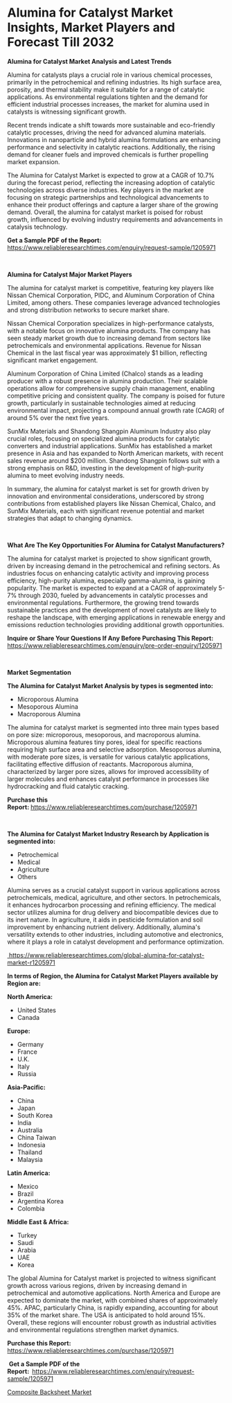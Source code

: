 <p><h1>Alumina for Catalyst Market Insights, Market Players and Forecast Till 2032</h1></p><p><strong>Alumina for Catalyst Market Analysis and Latest Trends</strong></p>
<p><p>Alumina for catalysts plays a crucial role in various chemical processes, primarily in the petrochemical and refining industries. Its high surface area, porosity, and thermal stability make it suitable for a range of catalytic applications. As environmental regulations tighten and the demand for efficient industrial processes increases, the market for alumina used in catalysts is witnessing significant growth.</p><p>Recent trends indicate a shift towards more sustainable and eco-friendly catalytic processes, driving the need for advanced alumina materials. Innovations in nanoparticle and hybrid alumina formulations are enhancing performance and selectivity in catalytic reactions. Additionally, the rising demand for cleaner fuels and improved chemicals is further propelling market expansion.</p><p>The Alumina for Catalyst Market is expected to grow at a CAGR of 10.7% during the forecast period, reflecting the increasing adoption of catalytic technologies across diverse industries. Key players in the market are focusing on strategic partnerships and technological advancements to enhance their product offerings and capture a larger share of the growing demand. Overall, the alumina for catalyst market is poised for robust growth, influenced by evolving industry requirements and advancements in catalysis technology.</p></p>
<p><strong>Get a Sample PDF of the Report:&nbsp;</strong> <a href="https://www.reliableresearchtimes.com/enquiry/request-sample/1205971?utm_campaign=3207&utm_medium=2&utm_source=Github&utm_content=ia&utm_term=03042025&utm_id=alumina-for-catalyst">https://www.reliableresearchtimes.com/enquiry/request-sample/1205971</a></p>
<p>&nbsp;</p>
<p><strong>Alumina for Catalyst Major Market Players</strong></p>
<p><p>The alumina for catalyst market is competitive, featuring key players like Nissan Chemical Corporation, PIDC, and Aluminum Corporation of China Limited, among others. These companies leverage advanced technologies and strong distribution networks to secure market share.</p><p>Nissan Chemical Corporation specializes in high-performance catalysts, with a notable focus on innovative alumina products. The company has seen steady market growth due to increasing demand from sectors like petrochemicals and environmental applications. Revenue for Nissan Chemical in the last fiscal year was approximately $1 billion, reflecting significant market engagement.</p><p>Aluminum Corporation of China Limited (Chalco) stands as a leading producer with a robust presence in alumina production. Their scalable operations allow for comprehensive supply chain management, enabling competitive pricing and consistent quality. The company is poised for future growth, particularly in sustainable technologies aimed at reducing environmental impact, projecting a compound annual growth rate (CAGR) of around 5% over the next five years.</p><p>SunMix Materials and Shandong Shangpin Aluminum Industry also play crucial roles, focusing on specialized alumina products for catalytic converters and industrial applications. SunMix has established a market presence in Asia and has expanded to North American markets, with recent sales revenue around $200 million. Shandong Shangpin follows suit with a strong emphasis on R&D, investing in the development of high-purity alumina to meet evolving industry needs.</p><p>In summary, the alumina for catalyst market is set for growth driven by innovation and environmental considerations, underscored by strong contributions from established players like Nissan Chemical, Chalco, and SunMix Materials, each with significant revenue potential and market strategies that adapt to changing dynamics.</p></p>
<p>&nbsp;</p>
<p><strong>What Are The Key Opportunities For Alumina for Catalyst Manufacturers?</strong></p>
<p><p>The alumina for catalyst market is projected to show significant growth, driven by increasing demand in the petrochemical and refining sectors. As industries focus on enhancing catalytic activity and improving process efficiency, high-purity alumina, especially gamma-alumina, is gaining popularity. The market is expected to expand at a CAGR of approximately 5-7% through 2030, fueled by advancements in catalytic processes and environmental regulations. Furthermore, the growing trend towards sustainable practices and the development of novel catalysts are likely to reshape the landscape, with emerging applications in renewable energy and emissions reduction technologies providing additional growth opportunities.</p></p>
<p><strong>Inquire or Share Your Questions If Any Before Purchasing This Report:</strong> <a href="https://www.reliableresearchtimes.com/enquiry/pre-order-enquiry/1205971?utm_campaign=3207&utm_medium=2&utm_source=Github&utm_content=ia&utm_term=03042025&utm_id=alumina-for-catalyst">https://www.reliableresearchtimes.com/enquiry/pre-order-enquiry/1205971</a></p>
<p>&nbsp;</p>
<p><strong>Market Segmentation</strong></p>
<p><strong>The Alumina for Catalyst Market Analysis by types is segmented into:</strong></p>
<p><ul><li>Microporous Alumina</li><li>Mesoporous Alumina</li><li>Macroporous Alumina</li></ul></p>
<p><p>The alumina for catalyst market is segmented into three main types based on pore size: microporous, mesoporous, and macroporous alumina. Microporous alumina features tiny pores, ideal for specific reactions requiring high surface area and selective adsorption. Mesoporous alumina, with moderate pore sizes, is versatile for various catalytic applications, facilitating effective diffusion of reactants. Macroporous alumina, characterized by larger pore sizes, allows for improved accessibility of larger molecules and enhances catalyst performance in processes like hydrocracking and fluid catalytic cracking.</p></p>
<p><strong>Purchase this Report:&nbsp;</strong><a href="https://www.reliableresearchtimes.com/purchase/1205971?utm_campaign=3207&utm_medium=2&utm_source=Github&utm_content=ia&utm_term=03042025&utm_id=alumina-for-catalyst">https://www.reliableresearchtimes.com/purchase/1205971</a></p>
<p>&nbsp;</p>
<p><strong>The Alumina for Catalyst Market Industry Research by Application is segmented into:</strong></p>
<p><ul><li>Petrochemical</li><li>Medical</li><li>Agriculture</li><li>Others</li></ul></p>
<p><p>Alumina serves as a crucial catalyst support in various applications across petrochemicals, medical, agriculture, and other sectors. In petrochemicals, it enhances hydrocarbon processing and refining efficiency. The medical sector utilizes alumina for drug delivery and biocompatible devices due to its inert nature. In agriculture, it aids in pesticide formulation and soil improvement by enhancing nutrient delivery. Additionally, alumina's versatility extends to other industries, including automotive and electronics, where it plays a role in catalyst development and performance optimization.</p></p>
<p><a href="https://www.reliableresearchtimes.com/global-alumina-for-catalyst-market-r1205971?utm_campaign=3207&utm_medium=2&utm_source=Github&utm_content=ia&utm_term=03042025&utm_id=alumina-for-catalyst">&nbsp;https://www.reliableresearchtimes.com/global-alumina-for-catalyst-market-r1205971</a></p>
<p><strong>In terms of Region, the Alumina for Catalyst Market Players available by Region are:</strong></p>
<p>
    <p> <strong> North America: </strong>
        <ul>
            <li>United States</li>
            <li>Canada</li>
        </ul>
        </p> 
    <p> <strong> Europe: </strong>
        <ul>
            <li>Germany</li>
            <li>France</li>
            <li>U.K.</li>
            <li>Italy</li>
            <li>Russia</li>
        </ul>
        </p> 
    <p> <strong> Asia-Pacific: </strong>
        <ul>
            <li>China</li>
            <li>Japan</li>
            <li>South Korea</li>
            <li>India</li>
            <li>Australia</li>
            <li>China Taiwan</li>
            <li>Indonesia</li>
            <li>Thailand</li>
            <li>Malaysia</li>
        </ul>
        </p> 
    <p> <strong> Latin America: </strong>
        <ul>
            <li>Mexico</li>
            <li>Brazil</li>
            <li>Argentina Korea</li>
            <li>Colombia</li>
        </ul>
        </p> 
    <p> <strong> Middle East & Africa: </strong>
        <ul>
            <li>Turkey</li>
            <li>Saudi</li>
            <li>Arabia</li>
            <li>UAE</li>
            <li>Korea</li>
        </ul>
    </p>
    </p>
<p><p>The global Alumina for Catalyst market is projected to witness significant growth across various regions, driven by increasing demand in petrochemical and automotive applications. North America and Europe are expected to dominate the market, with combined shares of approximately 45%. APAC, particularly China, is rapidly expanding, accounting for about 35% of the market share. The USA is anticipated to hold around 15%. Overall, these regions will encounter robust growth as industrial activities and environmental regulations strengthen market dynamics.</p></p>
<p><strong>Purchase this Report: </strong><a href="https://www.reliableresearchtimes.com/purchase/1205971?utm_campaign=3207&utm_medium=2&utm_source=Github&utm_content=ia&utm_term=03042025&utm_id=alumina-for-catalyst">https://www.reliableresearchtimes.com/purchase/1205971</a></p>
<p>&nbsp;<strong>Get a Sample PDF of the Report:&nbsp;&nbsp;</strong><a href="https://www.reliableresearchtimes.com/enquiry/request-sample/1205971?utm_campaign=3207&utm_medium=2&utm_source=Github&utm_content=ia&utm_term=03042025&utm_id=alumina-for-catalyst">https://www.reliableresearchtimes.com/enquiry/request-sample/1205971</a></p>
<p><strong></strong></p>
<p><p><a href="https://github.com/biyajausenik/Market-Research-Report-List-1/blob/main/composite-backsheet-market.md?utm_campaign=3207&utm_medium=2&utm_source=Github&utm_content=ia&utm_term=03042025&utm_id=alumina-for-catalyst">Composite Backsheet Market</a></p></p>